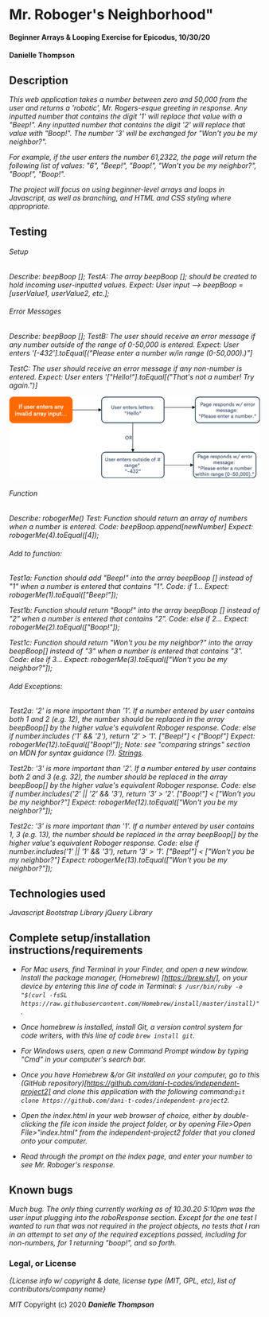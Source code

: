 # Mr. Roboger's Neighborhood"

#### Beginner Arrays & Looping Exercise for Epicodus, 10/30/20

#### Danielle Thompson

## Description

_This web application takes a number between zero and 50,000 from the user and returns a 'robotic', Mr. Rogers-esque greeting in response. Any inputted number that contains the digit '1' will replace that value with a "Beep!". Any inputted number that contains the digit '2' will replace that  value with "Boop!". The number '3' will be exchanged for "Won't you be my neighbor?"._ 

_For example, if the user enters the number 61,2322, the page will return the following list of values: "6", "Beep!", "Boop!", "Won't you be my neighbor?", "Boop!", "Boop!"._

_The project will focus on using beginner-level arrays and loops in Javascript, as well as branching, and HTML and CSS styling where appropriate._

## Testing 

###### Setup
_Describe: beepBoop [];_
_TestA: The array beepBoop []; should be created to hold incoming user-inputted values._
_Expect: User input --> beepBoop = [userValue1, userValue2, etc.];_

###### Error Messages 
_Describe: beepBoop [];_
_TestB: The user should receive an error message if any number outside of the range of 0-50,000 is entered._
_Expect: User enters '[-432'].toEqual[("Please enter a number w/in range (0-50,000).)"]_

_TestC: The user should receive an error message if any non-number is entered._
_Expect: User enters '["Hello!"].toEqual[("That's not a number! Try again.")]_

![Flowchart of Error Messages](/images/Error-Messages.png)

###### Function 

_Describe: robogerMe()_
_Test: Function should return an array of numbers when a number is entered._
_Code: beepBoop.append[newNumber]_
_Expect: robogerMe(4).toEqual([4]);_

###### Add to function:  

_Test1a: Function should add "Beep!" into the array beepBoop [] instead of "1" when a number is entered that contains "1"._
_Code: if 1..._
_Expect: robogerMe(1).toEqual(["Beep!"]);_

_Test1b: Function should return "Boop!" into the array beepBoop [] instead of "2" when a number is entered that contains "2"._
_Code: else if 2..._
_Expect: robogerMe(2).toEqual(["Boop!"]);_

_Test1c: Function should return "Won't you be my neighbor?" into the array beepBoop[] instead of "3" when a number is entered that contains "3"._
_Code: else if 3..._
_Expect: robogerMe(3).toEqual(["Won't you be my neighbor?"]);_


###### Add Exceptions: 

_Test2a: '2' is more important than '1'._
_If a number entered by user contains both 1 and 2 (e.g. 12), the number should be replaced in the array beepBoop[] by the higher value's equivalent Roboger response._ 
_Code: else if number.includes ('1' && '2'), return '2' > '1'._
_["Beep!"] < ["Boop!"]_
_Expect: robogerMe(12).toEqual(["Boop!"]);_
_Note: see "comparing strings" section on MDN for syntax guidance (?). [Strings](https://developer.mozilla.org/en-US/docs/Web/JavaScript/Reference/Global_Objects/String)._

_Test2b: '3' is more important than '2'._
_If a number entered by user contains both 2 and 3 (e.g. 32), the number should be replaced in the array beepBoop[] by the higher value's equivalent Roboger response._
_Code: else if number.includes('2' || '2' && '3'), return '3' > '2'. ["Boop!"] < ["Won't you be my neighbor?"]_
_Expect: robogerMe(12).toEqual(["Won't you be my neighbor?"]);_

_Test2c: '3' is more important than '1'._
_If a number entered by user contains 1, 3 (e.g. 13), the number should be replaced in the array beepBoop[] by the higher value's equivalent Roboger response._
_Code: else if number.includes('1' || '1' && '3'), return '3' > '1'. ["Beep!"] < ["Won't you be my neighbor?"]_
_Expect: robogerMe(13).toEqual(["Won't you be my neighbor?"]);_


## Technologies used

_Javascript_
_Bootstrap Library_
_jQuery Library_

## Complete setup/installation instructions/requirements

* _For Mac users, find Terminal in your Finder, and open a new window. Install the package manager, (Homebrew) [https://brew.sh/], on your device by entering this line of code in Terminal: `$ /usr/bin/ruby -e "$(curl -fsSL https://raw.githubusercontent.com/Homebrew/install/master/install)"`._
* _Once homebrew is installed, install Git, a version control system for code writers, with this line of code `brew install git`._

* _For Windows users, open a new Command Prompt window by typing "Cmd" in your computer's search bar._
* _Once you have Homebrew &/or Git installed on your computer, go to this (GitHub repository)[https://github.com/dani-t-codes/independent-project2] and clone this application with the following command:`git clone https://github.com/dani-t-codes/independent-project2`._
* _Open the index.html in your web browser of choice, either by double-clicking the file icon inside the project folder, or by opening File>Open File>"index.html" from the independent-project2 folder that you cloned onto your computer._
* _Read through the prompt on the index page, and enter your number to see Mr. Roboger's response._

## Known bugs

_Much bug. The only thing currently working as of 10.30.20 5:10pm was the user input plugging into the roboResponse section. Except for the one test I wanted to run that was *not* required in the project objects, no tests that I ran in an attempt to set any of the required exceptions passed, including for non-numbers, for 1 returning "boop!", and so forth._


### Legal, or License 

_{License info w/ copyright & date, license type (MIT, GPL, etc), list of contributors/company name}_

_MIT_ Copyright (c) 2020 **_Danielle Thompson_**